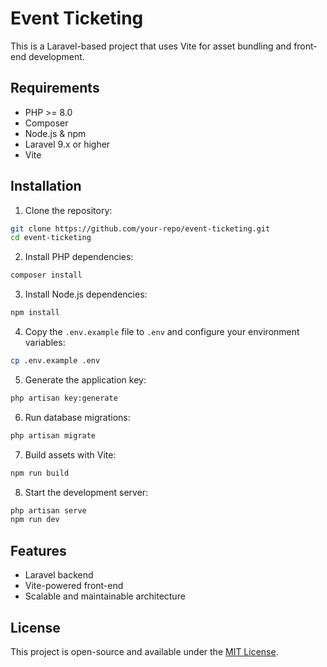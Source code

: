 # Event Ticketing

This is a Laravel-based project that uses Vite for asset bundling and front-end development.

## Requirements

- PHP >= 8.0
- Composer
- Node.js & npm
- Laravel 9.x or higher
- Vite

## Installation

1. Clone the repository:
  ```bash
  git clone https://github.com/your-repo/event-ticketing.git
  cd event-ticketing
  ```

2. Install PHP dependencies:
  ```bash
  composer install
  ```

3. Install Node.js dependencies:
  ```bash
  npm install
  ```

4. Copy the `.env.example` file to `.env` and configure your environment variables:
  ```bash
  cp .env.example .env
  ```

5. Generate the application key:
  ```bash
  php artisan key:generate
  ```

6. Run database migrations:
  ```bash
  php artisan migrate
  ```

7. Build assets with Vite:
  ```bash
  npm run build
  ```

8. Start the development server:
  ```bash
  php artisan serve
  npm run dev
  ```

## Features

- Laravel backend
- Vite-powered front-end
- Scalable and maintainable architecture

## License

This project is open-source and available under the [MIT License](LICENSE).